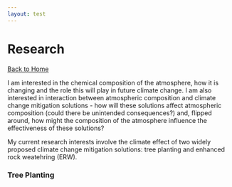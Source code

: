 ```yaml
---
layout: test
---
```


# Research

[Back to Home](./)

I am interested in the chemical composition of the atmosphere, how it is changing and the role this will play in future climate change. I am also interested in interaction between atmospheric composition and climate change mitigation solutions - how will these solutions affect atmospheric composition (could there be unintended consequences?) and, flipped around, how might the composition of the atmosphere influence the effectiveness of these solutions?


My current research interests involve the climate effect of two widely proposed climate change mitigation solutions: tree planting and enhanced rock weatehring (ERW).

### Tree Planting ###



